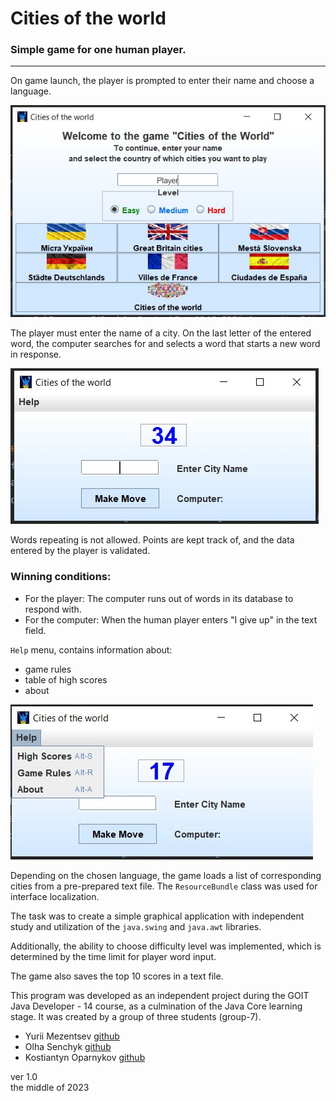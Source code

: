 
# Cities of the world
### Simple game for one human player.

---
On game launch, the player is prompted to enter
their name and choose a language.

![img_1.png](src/main/resources/images/readme/img_1.png)

The player must enter the name of a city. On the last
letter of the entered word, the computer searches
for and selects a word that starts a new word in
response.

![img_2.png](src/main/resources/images/readme/img_2.png)

Words repeating is not allowed. Points are kept track of, and
the data entered by the player is validated.

### Winning conditions:

* For the player: The computer runs out of words in its database to respond with.
* For the computer: When the human player enters "I give up" in the text field.

`Help`  menu, contains information about:
* game rules
* table of high scores
* about

![img_3.png](src/main/resources/images/readme/img_3.png)



Depending on the chosen language, the game loads a list of
corresponding cities from a pre-prepared text file. The `ResourceBundle`
class was used for interface localization.

The task was to create a simple graphical application with
independent study and utilization of the `java.swing` and `java.awt`
libraries.

Additionally, the ability to choose difficulty level was implemented,
which is determined by the time limit for player word input.

The game also saves the top 10 scores in a text file.

This program was developed as an independent project during the GOIT
Java Developer - 14 course, as a culmination of the Java Core
learning stage. It was created by a group of three students (group-7).
* Yurii Mezentsev [github](https://github.com/ymezentsev)
* Olha Senchyk [github](https://github.com/OlliSensible)
* Kostiantyn Oparnykov [github](https://github.com/KostiantynOparnykov)

ver 1.0  
the middle of 2023

